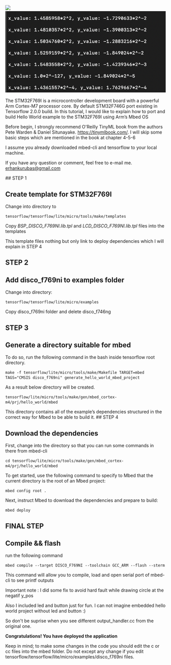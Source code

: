 ![](sine.png)
![](stdout.png)

The STM32F769I is a microcontroller development board with a powerful Arm Cortex-M7 processor core. By default STM32F746G port existing in Tensorflow 2.0.0 build. In this tutorial, I would like to explain how to port and build Hello World example to the STM32F769I using Arm’s Mbed OS

Before begin, I strongly recommend O'Reilly TinyML book from the authors Pete Warden & Daniel Situnayake.
https://tinymlbook.com/.
I will skip some basic steps which are mentioned in the book at chapter 4-5-6

I assume you already downloaded mbed-cli and tensorflow to your local machine.

If you have any question or comment, feel free to e-mail me.
erhankurubas@gmail.com  

## STEP 1
## Create template for STM32F769I
Change into directory to

    tensorflow/tensorflow/lite/micro/tools/make/templates

Copy _BSP_DISCO_F769NI.lib.tpl_ and _LCD_DISCO_F769NI.lib.tpl_ files into the templates

This template files nothing but only link to deploy dependencies which I will explain in STEP 4
## STEP 2
## Add disco_f769ni to examples folder

Change into directory:

    tensorflow/tensorflow/lite/micro/examples

Copy disco_f769ni folder and delete disco_f746ng
## STEP 3
## Generate a directory suitable for mbed
To do so, run the following command in the bash inside tensorflow root directory.

    make -f tensorflow/lite/micro/tools/make/Makefile TARGET=mbed TAGS="CMSIS disco_f769ni" generate_hello_world_mbed_project

As a result below directory will be created.  

    tensorflow/lite/micro/tools/make/gen/mbed_cortex-m4/prj/hello_world/mbed

This directory contains all of the example’s dependencies structured in the correct way for Mbed to be able to build it.
## STEP 4
## Download the dependencies
First, change into the directory so that you can run some commands in there from mbed-cli  

    cd tensorflow/lite/micro/tools/make/gen/mbed_cortex-m4/prj/hello_world/mbed

To get started, use the following command to specify to Mbed that the current directory is the root of an Mbed project:

    mbed config root .

Next, instruct Mbed to download the dependencies and prepare to build:

    mbed deploy
## FINAL STEP
## Compile && flash

run the following command

    mbed compile --target DISCO_F769NI --toolchain GCC_ARM --flash --sterm

This command will allow you to compile, load and open serial port of mbed-cli to see printf outputs

Important note : I did some fix to avoid hard fault while drawing circle at the negatif y_pos

Also I included led and button just for fun. I can not imagine embedded hello world project without led and button :)

So don't be suprise when you see different output_handler.cc from the original one.

__Congratulations! You have deployed the application__

Keep in mind; to make some changes in the code you should edit the c or cc files into the mbed folder. Do not except any change if you edit tensorflow/tensorflow/lite/micro/examples/disco_f769ni files.
